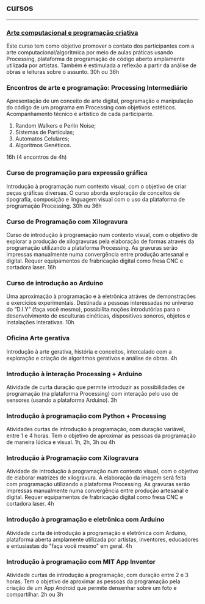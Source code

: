 ## cursos
<hr>

### [Arte computacional e programação criativa](programacaocriativa.md)

Este curso tem como objetivo promover o contato dos participantes com a arte computacional/algoritmica por meio de aulas práticas usando Processing, plataforma de programação de código aberto amplamente utilizada por artistas. Também é estimulada a reflexão a partir da análise de obras e leituras sobre o assunto. 30h ou 36h

### Encontros de arte e programação: Processing Intermediário

Apresentação de um conceito de arte digital, programação e manipulação do código de um programa em Processing com objetivos estéticos. Acompanhamento técnico e artístico de cada participante.
1. Random ​Walkers ​e ​Perlin ​Noise;
2. Sistemas ​de ​Partículas;
3. Automatos ​Celulares;
4. Algoritmos ​Genéticos.

 16h (4 encontros de 4h)

### Curso de programação para expressão gráfica

Introdução à programação num contexto visual, com o objetivo de criar peças gráficas diversas. O curso aborda exploração de conceitos de tipografia, composição e linguagem visual com o uso da plataforma de programação Processing. 30h ou 36h

### Curso de Programação com Xilogravura

Curso de introdução à programação num contexto visual, com o objetivo de explorar a produção de xilogravuras pela elaboração de formas através da programação utilizando a plataforma Processing. As gravuras serão impressas manualmente numa convergência entre produção artesanal e digital.
Requer equipamentos de frabricação digital como fresa CNC e cortadora laser. 16h

### Curso de introdução ao Arduino

Uma aproximação à programação e à eletrônica atráves de demonstrações e exercícios experimentais. Destinada a pessoas interessadas no universo do “D.I.Y” (faça você mesmo), possibilita noções introdutórias para o desenvolvimento de esculturas cinéticas, dispositivos sonoros, objetos e instalações interativas. 10h

### Oficina Arte gerativa

Introdução à arte gerativa, história e conceitos, intercalado com a exploração e criação de algoritmos gerativos e análise de obras. 4h

### Introdução à interação Processing + Arduino

Atividade de curta duração que permite introduzir as possibilidades de programação (na plataforma Processing) com interação pelo uso de sensores (usando a plataforma Arduino). 3h

### Introdução à programação com Python + Processing

Atividades curtas de introdução á programação, com duração variável, entre 1 e 4 horas. Tem o objetivo de aproximar as pessoas da programação de maneira lúdica e visual. 1h, 2h, 3h ou 4h

### Introdução à Programação com Xilogravura

Atividade de introdução à programação num contexto visual, com o objetivo de elaborar matrizes de xilogravura. A elaboração da imagem será feita com programação utilizando a plataforma Processing. As gravuras serão impressas manualmente numa convergência entre produção artesanal e digital.
Requer equipamentos de frabricação digital como fresa CNC e cortadora laser. 4h

### Introdução à programação e eletrônica com Arduino

Atividade curta de introdução à programação e eletrônica com Arduino, plataforma aberta amplamente utilizada por artistas, inventores, educadores e entusiastas do "faça você mesmo" em geral. 4h

### Introdução à programação com MIT App Inventor

Atividade curtas de introdução á programação, com duração entre 2 e 3 horas. Tem o objetivo de aproximar as pessoas da programação pela criação de um App Android que permite densenhar sobre um foto e compartilhar. 2h ou 3h


 <script src="../footer.js"></script>
